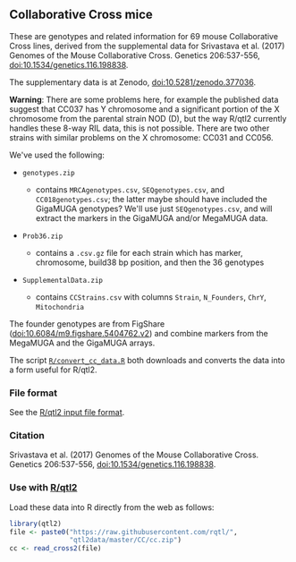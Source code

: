 ## Collaborative Cross mice

These are genotypes and related information for 69 mouse
Collaborative Cross lines, derived from the supplemental data for
Srivastava et al. (2017) Genomes of the Mouse Collaborative Cross. Genetics 206:537-556,
[doi:10.1534/genetics.116.198838](https://doi.org/10.1534/genetics.116.198838).

The supplementary data is at Zenodo,
[doi:10.5281/zenodo.377036](https://doi.org/10.5281/zenodo.377036).

**Warning**: There are some problems here, for example the published
data suggest that CC037 has Y chromosome and a significant portion of
the X chromosome from the parental strain NOD (D), but the way R/qtl2
currently handles these 8-way RIL data, this is not possible.
There are two other strains with similar problems on the X chromosome:
CC031 and CC056.

We've used the following:

- `genotypes.zip`

  - contains `MRCAgenotypes.csv`, `SEQgenotypes.csv`, and
    `CC018genotypes.csv`; the latter maybe should have included the
    GigaMUGA genotypes? We'll use just `SEQgenotypes.csv`, and will
    extract the markers in the GigaMUGA and/or MegaMUGA data.

- `Prob36.zip`

  - contains a `.csv.gz` file for each strain which has marker,
    chromosome, build38 bp position, and then the 36 genotypes

- `SupplementalData.zip`

  - contains `CCStrains.csv` with columns `Strain`, `N_Founders`, `ChrY`, `Mitochondria`


The founder genotypes are from FigShare
([doi:10.6084/m9.figshare.5404762.v2](https://doi.org/10.6084/m9.figshare.5404762.v2))
and combine markers from the MegaMUGA and the GigaMUGA arrays.

The script [`R/convert_cc_data.R`](R/convert_cc_data.R) both downloads
and converts the data into a form useful for R/qtl2.



### File format

See the [R/qtl2 input file format](https://kbroman.org/qtl2/assets/vignettes/input_files.html).



### Citation

Srivastava et al. (2017) Genomes of the Mouse Collaborative Cross. Genetics 206:537-556,
[doi:10.1534/genetics.116.198838](https://doi.org/10.1534/genetics.116.198838).



### Use with [R/qtl2](https://kbroman.org/qtl2)

Load these data into R directly from the web as follows:

```r
library(qtl2)
file <- paste0("https://raw.githubusercontent.com/rqtl/",
               "qtl2data/master/CC/cc.zip")
cc <- read_cross2(file)
```
